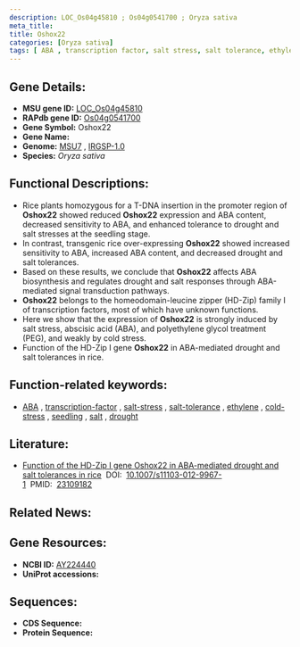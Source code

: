 ```yaml
---
description: LOC_Os04g45810 ; Os04g0541700 ; Oryza sativa
meta_title:
title: Oshox22
categories: [Oryza sativa]
tags: [ ABA , transcription factor, salt stress, salt tolerance, ethylene, cold stress, seedling, salt, drought]
---
```


## Gene Details:
- **MSU gene ID:** [LOC_Os04g45810](http://rice.uga.edu/cgi-bin/ORF_infopage.cgi?orf=LOC_Os04g45810)  
- **RAPdb gene ID:** [Os04g0541700](https://rapdb.dna.affrc.go.jp/locus/?name=Os04g0541700)  
- **Gene Symbol:** Oshox22
- **Gene Name:**
- **Genome:**  [MSU7](http://rice.uga.edu/)&nbsp;,&nbsp;[IRGSP-1.0](https://rapdb.dna.affrc.go.jp/download/irgsp1.html)
- **Species:** *Oryza sativa*

## Functional Descriptions:
   - Rice plants homozygous for a T-DNA insertion in the promoter region of **Oshox22** showed reduced **Oshox22** expression and ABA content, decreased sensitivity to ABA, and enhanced tolerance to drought and salt stresses at the seedling stage.
   - In contrast, transgenic rice over-expressing **Oshox22** showed increased sensitivity to ABA, increased ABA content, and decreased drought and salt tolerances.
   - Based on these results, we conclude that **Oshox22** affects ABA biosynthesis and regulates drought and salt responses through ABA-mediated signal transduction pathways.
   - **Oshox22** belongs to the homeodomain-leucine zipper (HD-Zip) family I of transcription factors, most of which have unknown functions.
   - Here we show that the expression of **Oshox22** is strongly induced by salt stress, abscisic acid (ABA), and polyethylene glycol treatment (PEG), and weakly by cold stress.
   - Function of the HD-Zip I gene **Oshox22** in ABA-mediated drought and salt tolerances in rice.

## Function-related keywords:
   - [ABA](/tags/ABA/)&nbsp;,&nbsp;[transcription-factor](/tags/transcription-factor/)&nbsp;,&nbsp;[salt-stress](/tags/salt-stress/)&nbsp;,&nbsp;[salt-tolerance](/tags/salt-tolerance/)&nbsp;,&nbsp;[ethylene](/tags/ethylene/)&nbsp;,&nbsp;[cold-stress](/tags/cold-stress/)&nbsp;,&nbsp;[seedling](/tags/seedling/)&nbsp;,&nbsp;[salt](/tags/salt/)&nbsp;,&nbsp;[drought](/tags/drought/)

## Literature:
   - [Function of the HD-Zip I gene Oshox22 in ABA-mediated drought and salt tolerances in rice](https://www.doi.org/10.1007/s11103-012-9967-1)&nbsp;&nbsp;DOI:&nbsp;&nbsp;[10.1007/s11103-012-9967-1](https://www.doi.org/10.1007/s11103-012-9967-1)&nbsp;&nbsp;PMID:&nbsp;&nbsp;[23109182](https://pubmed.ncbi.nlm.nih.gov/23109182/)

## Related News:

## Gene Resources:
- **NCBI ID:**  [AY224440](http://www.ncbi.nlm.nih.gov/nuccore/AY224440)
- **UniProt accessions:** [](https://www.uniprot.org/uniprotkb//entry)

## Sequences:
- **CDS Sequence:**
- **Protein Sequence:**
